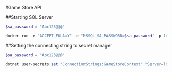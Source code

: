#Game Store API

##Starting SQL Server

```powershell
$sa_password = "Abc123@@@"

docker run -e "ACCEPT_EULA=Y" -e "MSSQL_SA_PASSWORD=$sa_password" -p 1433:1433 -v sqlvolume:/var/opt/mssql -d --rm --name mssql mcr.microsoft.com/mssql/server:2022-latest
```

##Setting the connecting string to secret manager
````powershell
$sa_password = "Abc123@@@"

dotnet user-secrets set "ConnectionStrings:GameStoreContext" "Server=localhost; Database=GameStore; User Id=sa; Password=$sa_password; TrustServerCertificate=True;"
````